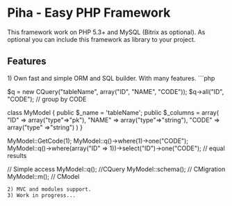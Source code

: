 <h1> Piha - Easy PHP Framework</h1>

This framework work on PHP 5.3+ and MySQL (Bitrix as optional). As optional you can include this framework as library to your project.

<h2> Features </h2>
1) Own fast and simple ORM and SQL builder. With many features.
```php

$q = new CQuery("tableName", array("ID", "NAME", "CODE"));
$q->all("ID", "CODE"); // group by CODE

class MyModel {
    public $_name = 'tableName';
    public $_columns = array(
      "ID" => array("type"=>"pk"),
      "NAME" => array("type"=>"string"),
      "CODE" => array("type" =>"string")
    )
}

MyModel::GetCode(1);
MyModel::q()->where(1)->one("CODE");
MyModel::q()->where(array("ID" => 1))->select("ID")->one("CODE"); // equal results

// Simple access
MyModel::q(); //CQuery
MyModel::schema(); // CMigration
MyModel::m(); // CModel

```
2) MVC and modules support.
3) Work in progress...
